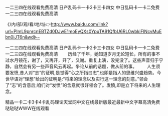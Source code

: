 一二三四在线观看免费高清
日产乱码卡一卡2卡三卡四女
中日乱码卡一卡二免费
一二三四在线观看免费高清


《/内/部/观/看/地/址👉http://www.baidu.com/link?url=PImL9pnrcnEBTZd0DJwE1moEyQXs0YpuTA91QfbU6RL0wbkiFlNcvMuEbn0iJT6n&wd》--

一二三四在线观看免费高清
日产乱码卡一卡2卡三卡四女
中日乱码卡一卡二免费
一二三四在线观看免费高清
　　历经了千年，她知道岁月无论短长，所有的事不过水月镜花，谢了，又再开，开了，又谢。重复上演，没完没了。这些声音归于宁静，自然会有另一些声音风云再起。争论从前的话题，做从前的事。
　　人生须要发愤,昔人对“志”的证明,是觉得“心之所指曰志”,也即是指人的思维兴盛趋势。今世华语对“理想”给出的证明是:“将来的理念以及实行这一理念的刻意。”领会了“志”的含意后,咱们对“发愤”的含意就很好领会了。发愤,即是立下将来的人生理念。





精品一卡二卡3卡4卡乱码理论天堂网中文在线最新版最近最新中文字幕高清免费哒哒哒WWW在线观看
